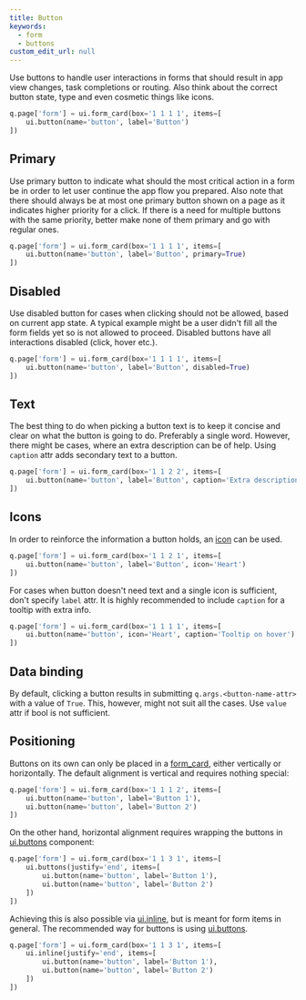```yaml
---
title: Button
keywords:
  - form
  - buttons
custom_edit_url: null
---
```


Use buttons to handle user interactions in forms that should result in app view changes, task completions or routing.
Also think about the correct button state, type and even cosmetic things like icons.

```py
q.page['form'] = ui.form_card(box='1 1 1 1', items=[
    ui.button(name='button', label='Button')
])
```

## Primary

Use primary button to indicate what should the most critical action in a form be in order to let user continue the app flow you prepared.
Also note that there should always be at most one primary button shown on a page as it indicates higher priority for a click. If there is
a need for multiple buttons with the same priority, better make none of them primary and go with regular ones.

```py
q.page['form'] = ui.form_card(box='1 1 1 1', items=[
    ui.button(name='button', label='Button', primary=True)
])
```

## Disabled

Use disabled button for cases when clicking should not be allowed, based on current app state. A typical example might be a user didn't fill all the form fields yet
so is not allowed to proceed. Disabled buttons have all interactions disabled (click, hover etc.).

```py
q.page['form'] = ui.form_card(box='1 1 1 1', items=[
    ui.button(name='button', label='Button', disabled=True)
])
```

## Text

The best thing to do when picking a button text is to keep it concise and clear on what the button is going to do. Preferably a single word.
However, there might be cases, where an extra description can be of help. Using `caption` attr adds secondary text to a button.

```py
q.page['form'] = ui.form_card(box='1 1 2 2', items=[
    ui.button(name='button', label='Button', caption='Extra description here')
])
```

## Icons

In order to reinforce the information a button holds, an [icon](https://uifabricicons.azurewebsites.net/) can be used.

```py
q.page['form'] = ui.form_card(box='1 1 2 1', items=[
    ui.button(name='button', label='Button', icon='Heart')
])
```

For cases when button doesn't need text and a single icon is sufficient, don't specify `label` attr. It is highly
recommended to include `caption` for a tooltip with extra info.

```py
q.page['form'] = ui.form_card(box='1 1 1 1', items=[
    ui.button(name='button', icon='Heart', caption='Tooltip on hover')
])
```

## Data binding

By default, clicking a button results in submitting `q.args.<button-name-attr>` with a value of `True`. This, however, might not suit all the cases.
Use `value` attr if bool is not sufficient.

## Positioning

Buttons on its own can only be placed in a [form_card](/docs/api/ui#form_card), either vertically or horizontally.
The default alignment is vertical and requires nothing special:

```py
q.page['form'] = ui.form_card(box='1 1 1 2', items=[
    ui.button(name='button', label='Button 1'),
    ui.button(name='button', label='Button 2')
])
```

On the other hand, horizontal alignment requires wrapping the buttons in [ui.buttons](/docs/api/ui#buttons) component:

```py
q.page['form'] = ui.form_card(box='1 1 3 1', items=[
    ui.buttons(justify='end', items=[
        ui.button(name='button', label='Button 1'),
        ui.button(name='button', label='Button 2')
    ])
])
```

Achieving this is also possible via [ui.inline](/docs/api/ui#inline), but is meant for form items in general. The recommended way for buttons is using
[ui.buttons](/docs/api/ui#buttons).

```py
q.page['form'] = ui.form_card(box='1 1 3 1', items=[
    ui.inline(justify='end', items=[
        ui.button(name='button', label='Button 1'),
        ui.button(name='button', label='Button 2')
    ])
])
```
